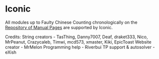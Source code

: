 # Iconic

All modules up to Faulty Chinese Counting chronologically on the [Repository of Manual Pages](https://ktane.timwi.de/) are supported by Iconic.

Credits:
String creators - TasThing, Danny7007, Deaf, draket333, Nico, MrPeanut, Crazycaleb, Timwi, mcd573, xmaster, Kiki, EpicToast
Website creator - MrMelon
Programming help - Riverbui
TP support & autosolver - eXish

